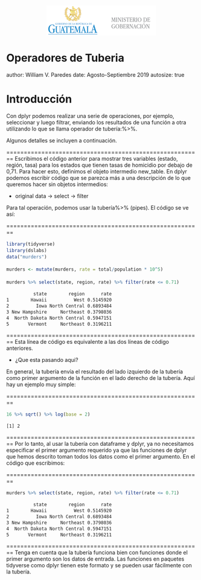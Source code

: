 <p align="center">
<img src="logomingob2018.png">
</p>

Operadores de Tuberia
========================================================
author: William V. Paredes
date: Agosto-Septiembre 2019
autosize: true

Introducción
========================================================
Con dplyr podemos realizar una serie de operaciones, por ejemplo, seleccionar y luego filtrar, enviando los resultados de una función a otra utilizando lo que se llama operador de tubería:%>%. 

Algunos detalles se incluyen a continuación.

========================================================
Escribimos el código anterior para mostrar tres variables (estado, región, tasa) para los estados que tienen tasas de homicidio por debajo de 0,71. Para hacer esto, definimos el objeto intermedio new_table. En dplyr podemos escribir código que se parezca más a una descripción de lo que queremos hacer sin objetos intermedios:

- original data → select → filter 


Para tal operación, podemos usar la tubería%>% (pipes). El código se ve así:

========================================================

```r
library(tidyverse)
library(dslabs)
data("murders")

murders <- mutate(murders, rate = total/population * 10^5)

murders %>% select(state, region, rate) %>% filter(rate <= 0.71)
```

```
          state        region      rate
1        Hawaii          West 0.5145920
2          Iowa North Central 0.6893484
3 New Hampshire     Northeast 0.3798036
4  North Dakota North Central 0.5947151
5       Vermont     Northeast 0.3196211
```

========================================================
Esta línea de código es equivalente a las dos líneas de código anteriores. 

- ¿Que esta pasando aqui?
  
En general, la tubería envía el resultado del lado izquierdo de la tubería como primer argumento de la función en el lado derecho de la tubería. Aquí hay un ejemplo muy simple:


========================================================

```r
16 %>% sqrt() %>% log(base = 2)
```

```
[1] 2
```


========================================================
Por lo tanto, al usar la tubería con dataframe y dplyr, ya no necesitamos especificar el primer argumento requerido ya que las funciones de dplyr que hemos descrito toman todos los datos como el primer argumento. En el código que escribimos:

========================================================

```r
murders %>% select(state, region, rate) %>% filter(rate <= 0.71)
```

```
          state        region      rate
1        Hawaii          West 0.5145920
2          Iowa North Central 0.6893484
3 New Hampshire     Northeast 0.3798036
4  North Dakota North Central 0.5947151
5       Vermont     Northeast 0.3196211
```


========================================================
Tenga en cuenta que la tubería funciona bien con funciones donde el primer argumento son los datos de entrada. Las funciones en paquetes tidyverse como dplyr tienen este formato y se pueden usar fácilmente con la tubería.



